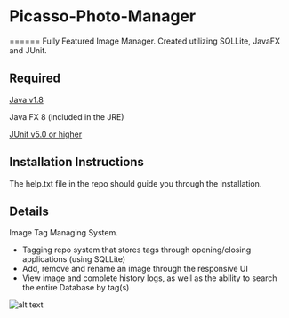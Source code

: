 # Picasso-Photo-Manager
======
Fully Featured Image Manager. Created utilizing SQLLite, JavaFX and JUnit.

Required
---------
[Java v1.8](http://www.oracle.com/technetwork/java/javase/downloads/jdk8-downloads-2133151.html)

Java FX 8 (included in the JRE)

[JUnit v5.0 or higher](http://junit.org/junit5/)

Installation Instructions
---------
The help.txt file in the repo should guide you through the installation.

Details
----------
Image Tag Managing System.
* Tagging repo system that stores tags through opening/closing applications (using SQLLite)
* Add, remove and rename an image through the responsive UI
* View image and complete history logs, as well as the ability to search the entire Database by tag(s)

![alt text](https://imgur.com/DNjb1yk.png "Picasso Photo Manager")
